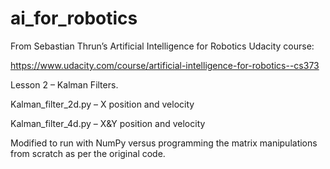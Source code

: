 # ai_for_robotics

From Sebastian Thrun’s Artificial Intelligence for Robotics Udacity course:

https://www.udacity.com/course/artificial-intelligence-for-robotics--cs373

Lesson 2 – Kalman Filters.

Kalman_filter_2d.py – X position and velocity

Kalman_filter_4d.py – X&Y position and velocity

Modified to run with NumPy versus programming the matrix manipulations from scratch as per the original code.
